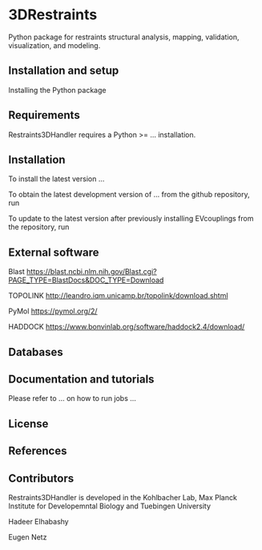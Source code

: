 # 3DRestraints
Python package for restraints structural analysis, mapping, validation, visualization, and modeling.

## Installation and setup
Installing the Python package


## Requirements
Restraints3DHandler requires a Python >=  ... installation. 


## Installation
To install the latest version ...


To obtain the latest development version of ... from the github repository, run

To update to the latest version after previously installing EVcouplings from the repository, run


## External software 

Blast 
https://blast.ncbi.nlm.nih.gov/Blast.cgi?PAGE_TYPE=BlastDocs&DOC_TYPE=Download


TOPOLINK 
http://leandro.iqm.unicamp.br/topolink/download.shtml


PyMol 
https://pymol.org/2/


HADDOCK
https://www.bonvinlab.org/software/haddock2.4/download/ 

## Databases


## Documentation and tutorials
Please refer to ... on how to run jobs ...


## License


## References


## Contributors
Restraints3DHandler is developed in the Kohlbacher Lab, Max Planck Institute for Developemntal Biology and Tuebingen University 

Hadeer Elhabashy

Eugen Netz


